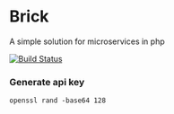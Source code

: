 # Brick
A simple solution for microservices in php

[![Build Status](https://travis-ci.org/bereczkybalazs/brick.svg?branch=master)](https://travis-ci.org/bereczkybalazs/brick)

### Generate api key
```
openssl rand -base64 128
```